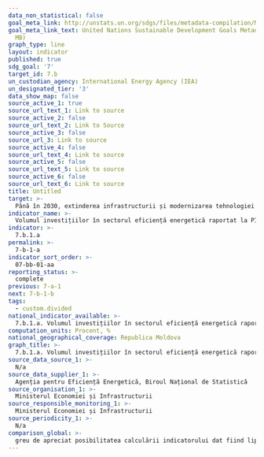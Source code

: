 ```yaml
---
data_non_statistical: false
goal_meta_link: http://unstats.un.org/sdgs/files/metadata-compilation/Metadata-Goal-7.pdf
goal_meta_link_text: United Nations Sustainable Development Goals Metadata (PDF 4.0
  MB)
graph_type: line
layout: indicator
published: true
sdg_goal: '7'
target_id: 7.b
un_custodian_agency: International Energy Agency (IEA)
un_designated_tier: '3'
data_show_map: false
source_active_1: true
source_url_text_1: Link to source
source_active_2: false
source_url_text_2: Link to Source
source_active_3: false
source_url_3: Link to source
source_active_4: false
source_url_text_4: Link to source
source_active_5: false
source_url_text_5: Link to source
source_active_6: false
source_url_text_6: Link to source
title: Untitled
target: >-
  Până în 2030, extinderea infrastructurii și modernizarea tehnologiei pentru prestarea unor servicii energetice moderne și durabile pentru toți în țările în curs de dezvoltare, în special în cele cel mai puțin dezvoltate, statele insulare mici în curs de dezvoltare și țările în curs de dezvoltare fără ieșire la mare, în conformitate cu programele lor respective de suport
indicator_name: >-
  Volumul investițiilor în sectorul eficiență energetică raportat la PIB
indicator: >-
  7.b.1.a
permalink: >-
  7-b-1-a
indicator_sort_order: >-
  07-bb-01-aa
reporting_status: >-
  complete
previous: 7-a-1
next: 7-b-1-b
tags:
  - custom.divided
national_indicator_available: >-
  7.b.1.a. Volumul investițiilor în sectorul eficiență energetică raportat la PIB
computation_units: Procent, %
national_geographical_coverage: Republica Moldova
graph_title: >-
  7.b.1.a. Volumul investițiilor în sectorul eficiență energetică raportat la PIB
source_data_source_1: >-
  N/a
source_data_supplier_1: >-
  Agenția pentru Eficiență Energetică, Biroul Național de Statistică
source_organisation_1: >-
  Ministerul Economiei și Infrastructurii
source_responsible_monitoring_1: >-
  Ministerul Economiei și Infrastructurii
source_periodicity_1: >-
  N/a
comparison_global: >-
  greu de apreciat posibilitatea calculării indicatorului dat fiind lipsa metadatelor
---
```


